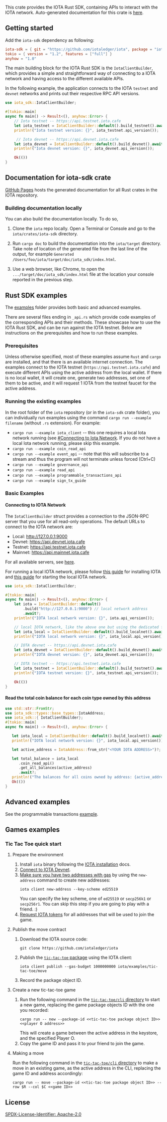 This crate provides the IOTA Rust SDK, containing APIs to interact with the IOTA network. Auto-generated documentation for this crate is [here](https://iotaledger.github.io/iota/iota_sdk/index.html).

## Getting started

Add the `iota-sdk` dependency as following:

```toml
iota-sdk = { git = "https://github.com/iotaledger/iota", package = "iota-sdk" }
tokio = { version = "1.2", features = ["full"] }
anyhow = "1.0"
```

The main building block for the IOTA Rust SDK is the `IotaClientBuilder`, which provides a simple and straightforward way of connecting to a IOTA network and having access to the different available APIs.

In the following example, the application connects to the IOTA `testnet` and `devnet` networks and prints out their respective RPC API versions.

```rust
use iota_sdk::IotaClientBuilder;

#[tokio::main]
async fn main() -> Result<(), anyhow::Error> {
    // Iota testnet -- https://api.testnet.iota.cafe
    let iota_testnet = IotaClientBuilder::default().build_testnet().await?;
    println!("Iota testnet version: {}", iota_testnet.api_version());

     // Iota devnet -- https://api.devnet.iota.cafe
    let iota_devnet = IotaClientBuilder::default().build_devnet().await?;
    println!("Iota devnet version: {}", iota_devnet.api_version());

    Ok(())
}
```

## Documentation for iota-sdk crate

[GitHub Pages](https://iotaledger.github.io/iota/iota_sdk/index.html) hosts the generated documentation for all Rust crates in the IOTA repository.

### Building documentation locally

You can also build the documentation locally. To do so,

1. Clone the `iota` repo locally. Open a Terminal or Console and go to the `iota/crates/iota-sdk` directory.

1. Run `cargo doc` to build the documentation into the `iota/target` directory. Take note of location of the generated file from the last line of the output, for example `Generated /Users/foo/iota/target/doc/iota_sdk/index.html`.

1. Use a web browser, like Chrome, to open the `.../target/doc/iota_sdk/index.html` file at the location your console reported in the previous step.

## Rust SDK examples

The [examples](https://github.com/iotaledger/iota/tree/develop/crates/iota-sdk/examples) folder provides both basic and advanced examples.

There are several files ending in `_api.rs` which provide code examples of the corresponding APIs and their methods. These showcase how to use the IOTA Rust SDK, and can be run against the IOTA testnet. Below are instructions on the prerequisites and how to run these examples.

### Prerequisites

Unless otherwise specified, most of these examples assume `Rust` and `cargo` are installed, and that there is an available internet connection. The examples connect to the IOTA testnet (`https://api.testnet.iota.cafe`) and execute different APIs using the active address from the local wallet. If there is no local wallet, it will create one, generate two addresses, set one of them to be active, and it will request 1 IOTA from the testnet faucet for the active address.

### Running the existing examples

In the root folder of the `iota` repository (or in the `iota-sdk` crate folder), you can individually run examples using the command `cargo run --example filename` (without `.rs` extension). For example:

- `cargo run --example iota_client` -- this one requires a local Iota network running (see [#Connecting to Iota Network](https://docs.iota.org/developer/getting-started/local-network#start-the-local-network). If you do not have a local Iota network running, please skip this example.
- `cargo run --example coin_read_api`
- `cargo run --example event_api` -- note that this will subscribe to a stream and thus the program will not terminate unless forced (Ctrl+C)
- `cargo run --example governance_api`
- `cargo run --example read_api`
- `cargo run --example programmable_transactions_api`
- `cargo run --example sign_tx_guide`

### Basic Examples

#### Connecting to IOTA Network

The `IotaClientBuilder` struct provides a connection to the JSON-RPC server that you use for all read-only operations. The default URLs to connect to the IOTA network are:

- Local: http://127.0.0.1:9000
- Devnet: https://api.devnet.iota.cafe
- Testnet: https://api.testnet.iota.cafe
- Mainnet: https://api.mainnet.iota.cafe

For all available servers, see [here](https://docs.iota.org/developer/network-overview).

For running a local IOTA network, please follow [this guide](https://docs.iota.org/developer/getting-started/install-iota) for installing IOTA and [this guide](https://docs.iota.org/developer/getting-started/local-network#start-the-local-network) for starting the local IOTA network.

```rust
use iota_sdk::IotaClientBuilder;

#[tokio::main]
async fn main() -> Result<(), anyhow::Error> {
    let iota = IotaClientBuilder::default()
        .build("http://127.0.0.1:9000") // local network address
        .await?;
    println!("IOTA local network version: {}", iota.api_version());

    // local IOTA network, like the above one but using the dedicated function
    let iota_local = IotaClientBuilder::default().build_localnet().await?;
    println!("IOTA local network version: {}", iota_local.api_version());

    // IOTA devnet -- https://api.devnet.iota.cafe
    let iota_devnet = IotaClientBuilder::default().build_devnet().await?;
    println!("IOTA devnet version: {}", iota_devnet.api_version());

    // IOTA testnet -- https://api.testnet.iota.cafe
    let iota_testnet = IotaClientBuilder::default().build_testnet().await?;
    println!("IOTA testnet version: {}", iota_testnet.api_version());

    Ok(())
}
```

#### Read the total coin balance for each coin type owned by this address

```rust
use std::str::FromStr;
use iota_sdk::types::base_types::IotaAddress;
use iota_sdk::{ IotaClientBuilder};
#[tokio::main]
async fn main() -> Result<(), anyhow::Error> {

   let iota_local = IotaClientBuilder::default().build_localnet().await?;
   println!("IOTA local network version: {}", iota_local.api_version());

   let active_address = IotaAddress::from_str("<YOUR IOTA ADDRESS>")?; // change to your IOTA address

   let total_balance = iota_local
      .coin_read_api()
      .get_all_balances(active_address)
      .await?;
   println!("The balances for all coins owned by address: {active_address} are {total_balance:?}");
   Ok(())
}
```

## Advanced examples

See the programmable transactions [example](https://github.com/iotaledger/iota/blob/develop/crates/iota-sdk/examples/programmable_transactions_api.rs).

## Games examples

### Tic Tac Toe quick start

1. Prepare the environment

   1. Install `iota` binary following the [IOTA installation](https://docs.iota.org/developer/getting-started/install-iota) docs.
   1. [Connect to IOTA Devnet](https://docs.iota.org/developer/getting-started/connect).
   1. [Make sure you have two addresses with gas](https://docs.iota.org/developer/getting-started/get-address) by using the `new-address` command to create new addresses:
      ```shell
      iota client new-address --key-scheme ed25519
      ```
      You can specify the key scheme, one of `ed25519` or `secp256k1` or `secp256r1`.
      You can skip this step if you are going to play with a friend. :)
   1. [Request IOTA tokens](https://docs.iota.org/developer/getting-started/get-coins) for all addresses that will be used to join the game.

2. Publish the move contract

   1. Download the IOTA source code:
      ```shell
      git clone https://github.com/iotaledger/iota
      ```
   1. Publish the [`tic-tac-toe` package](https://github.com/iotaledger/iota/tree/develop/examples/tic-tac-toe/move)
      using the IOTA client:
      ```shell
      iota client publish --gas-budget 1000000000 iota/examples/tic-tac-toe/move
      ```
   1. Record the package object ID.

3. Create a new tic-tac-toe game
   1. Run the following command in the [`tic-tac-toe/cli` directory](https://github.com/iotaledger/iota/tree/develop/examples/tic-tac-toe/cli) to start a new game, replacing the game package objects ID with the one you recorded:
      ```shell
      cargo run -- new --package-id <<tic-tac-toe package object ID>> <<player O address>>
      ```
      This will create a game between the active address in the keystore, and the specified Player O.
   1. Copy the game ID and pass it to your friend to join the game.

4. Making a move

   Run the following command in the [`tic-tac-toe/cli` directory](https://github.com/iotaledger/iota/tree/main/examples/tic-tac-toe/cli) to make a move in an existing game, as the active address in the CLI, replacing the game ID and address accordingly:
   ```shell
   cargo run -- move --package-id <<tic-tac-toe package object ID>> --row $R --col $C <<game ID>>
   ```

## License

[SPDX-License-Identifier: Apache-2.0](https://github.com/iotaledger/iota/blob/develop/LICENSE)
